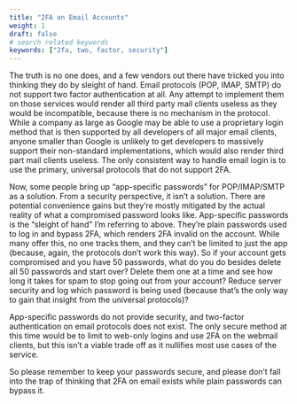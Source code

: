 ```yaml
---
title: "2FA on Email Accounts"
weight: 1
draft: false
# search related keywords
keywords: ["2fa, two, factor, security"]
---
```


The truth is no one does, and a few vendors out there have tricked you into thinking they do by sleight of hand. Email protocols (POP, IMAP, SMTP) do not support two factor authentication at all. Any attempt to implement them on those services would render all third party mail clients useless as they would be incompatible, because there is no mechanism in the protocol. While a company as large as Google may be able to use a proprietary login method that is then supported by all developers of all major email clients, anyone smaller than Google is unlikely to get developers to massively support their non-standard implementations, which would also render third part mail clients useless. The only consistent way to handle email login is to use the primary, universal protocols that do not support 2FA.

Now, some people bring up “app-specific passwords” for POP/IMAP/SMTP as a solution. From a security perspective, it isn’t a solution. There are potential convenience gains but they’re mostly mitigated by the actual reality of what a compromised password looks like. App-specific passwords is the “sleight of hand” I’m referring to above. They’re plain passwords used to log in and bypass 2FA, which renders 2FA invalid on the account. While many offer this, no one tracks them, and they can’t be limited to just the app (because, again, the protocols don’t work this way). So if your account gets compromised and you have 50 passwords, what do you do besides delete all 50 passwords and start over? Delete them one at a time and see how long it takes for spam to stop going out from your account? Reduce server security and log which password is being used (because that’s the only way to gain that insight from the universal protocols)?

App-specific passwords do not provide security, and two-factor authentication on email protocols does not exist. The only secure method at this time would be to limit to web-only logins and use 2FA on the webmail clients, but this isn’t a viable trade off as it nullifies most use cases of the service.

So please remember to keep your passwords secure, and please don’t fall into the trap of thinking that 2FA on email exists while plain passwords can bypass it.


